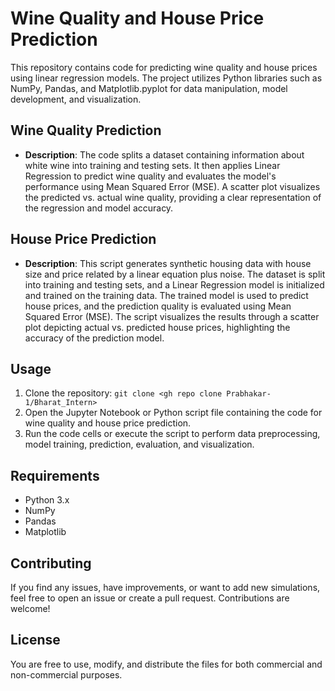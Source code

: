 # Wine Quality and House Price Prediction

This repository contains code for predicting wine quality and house prices using linear regression models. The project utilizes Python libraries such as NumPy, Pandas, and Matplotlib.pyplot for data manipulation, model development, and visualization.

## Wine Quality Prediction

- **Description**: The code splits a dataset containing information about white wine into training and testing sets. It then applies Linear Regression to predict wine quality and evaluates the model's performance using Mean Squared Error (MSE). A scatter plot visualizes the predicted vs. actual wine quality, providing a clear representation of the regression and model accuracy.

## House Price Prediction

- **Description**: This script generates synthetic housing data with house size and price related by a linear equation plus noise. The dataset is split into training and testing sets, and a Linear Regression model is initialized and trained on the training data. The trained model is used to predict house prices, and the prediction quality is evaluated using Mean Squared Error (MSE). The script visualizes the results through a scatter plot depicting actual vs. predicted house prices, highlighting the accuracy of the prediction model.

## Usage

1. Clone the repository: `git clone <gh repo clone Prabhakar-1/Bharat_Intern>`
2. Open the Jupyter Notebook or Python script file containing the code for wine quality and house price prediction.
3. Run the code cells or execute the script to perform data preprocessing, model training, prediction, evaluation, and visualization.

## Requirements

- Python 3.x
- NumPy
- Pandas
- Matplotlib

## Contributing

If you find any issues, have improvements, or want to add new simulations, feel free to open an issue or create a pull request. Contributions are welcome!

## License

You are free to use, modify, and distribute the files for both commercial and non-commercial purposes.
